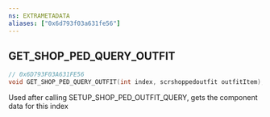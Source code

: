 ```yaml
---
ns: EXTRAMETADATA
aliases: ["0x6d793f03a631fe56"]
---
```

## GET_SHOP_PED_QUERY_OUTFIT

```c
// 0x6D793F03A631FE56
void GET_SHOP_PED_QUERY_OUTFIT(int index, scrshoppedoutfit outfitItem);
```

Used after calling SETUP_SHOP_PED_OUTFIT_QUERY, gets the component data for this index

